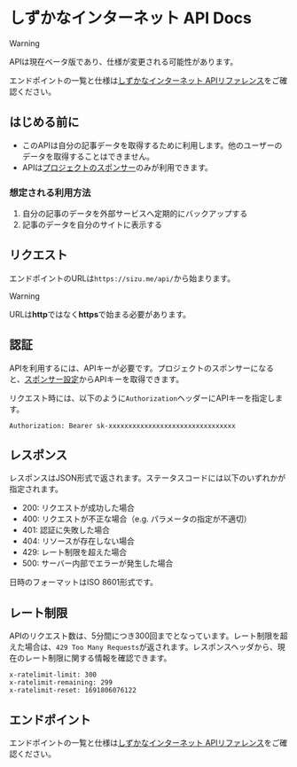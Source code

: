 # しずかなインターネット API Docs


> [!WARNING]  
> APIは現在ベータ版であり、仕様が変更される可能性があります。

エンドポイントの一覧と仕様は[しずかなインターネット APIリファレンス](https://catnose99.github.io/quiet-internet-api-docs)をご確認ください。

## はじめる前に

- このAPIは自分の記事データを取得するために利用します。他のユーザーのデータを取得することはできません。
- APIは[プロジェクトのスポンサー](https://sizu.me/sponsors/purchase)のみが利用できます。

### 想定される利用方法
1. 自分の記事のデータを外部サービスへ定期的にバックアップする
2. 記事のデータを自分のサイトに表示する

## リクエスト

エンドポイントのURLは`https://sizu.me/api/`から始まります。


> [!WARNING]  
> URLは**http**ではなく**https**で始まる必要があります。

## 認証

APIを利用するには、APIキーが必要です。プロジェクトのスポンサーになると、[スポンサー設定](https://sizu.me/dashboard/settings?tab=sponsor)からAPIキーを取得できます。

リクエスト時には、以下のように`Authorization`ヘッダーにAPIキーを指定します。

```
Authorization: Bearer sk-xxxxxxxxxxxxxxxxxxxxxxxxxxxxxxxx
```

## レスポンス

レスポンスはJSON形式で返されます。ステータスコードには以下のいずれかが指定されます。

- 200: リクエストが成功した場合
- 400: リクエストが不正な場合（e.g. パラメータの指定が不適切）
- 401: 認証に失敗した場合
- 404: リソースが存在しない場合
- 429: レート制限を超えた場合
- 500: サーバー内部でエラーが発生した場合

日時のフォーマットはISO 8601形式です。

## レート制限

APIのリクエスト数は、5分間につき300回までとなっています。レート制限を超えた場合は、`429 Too Many Requests`が返されます。レスポンスヘッダから、現在のレート制限に関する情報を確認できます。

```
x-ratelimit-limit: 300
x-ratelimit-remaining: 299
x-ratelimit-reset: 1691806076122
```

## エンドポイント

エンドポイントの一覧と仕様は[しずかなインターネット APIリファレンス](https://catnose99.github.io/quiet-internet-api-docs)をご確認ください。
